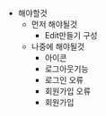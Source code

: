 - 해야할것
  - 먼저 해야될것
    - Edit만들기 구성
  - 나중에 해야될것
    - 아이콘
    - 로그아웃기능
    - 로그인 오류
    - 회원가입 오류
    - 회원가입
